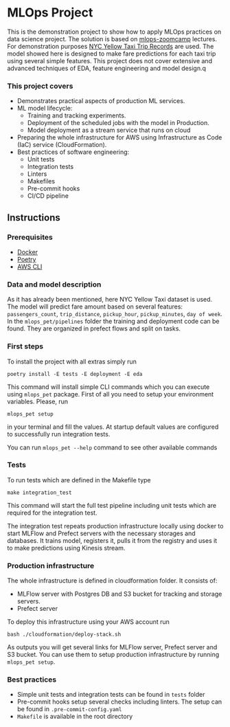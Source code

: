 # MLOps Project

This is the demonstration project to show how to apply MLOps practices on data science project.
The solution is based on [mlops-zoomcamp](https://github.com/DataTalksClub/mlops-zoomcamp) lectures.
For demonstration purposes [NYC Yellow Taxi Trip Records](https://www1.nyc.gov/site/tlc/about/tlc-trip-record-data.page)
are used. The model showed here is designed to make fare predictions for each taxi trip using
several simple features. This project does not cover extensive and advanced techniques of EDA, feature engineering
and model design.q

### This project covers

- Demonstrates practical aspects of production ML services.
- ML model lifecycle:
  - Training and tracking experiments.
  - Deployment of the scheduled jobs with the model in Production.
  - Model deployment as a stream service that runs on cloud
- Preparing the whole infrastructure for AWS using Infrastructure as Code (IaC) service (CloudFormation).
- Best practices of software engineering:
  - Unit tests
  - Integration tests
  - Linters
  - Makefiles
  - Pre-commit hooks
  - CI/CD pipeline

## Instructions

### Prerequisites

- [Docker](https://docs.docker.com/get-docker/)
- [Poetry](https://python-poetry.org/docs/)
- [AWS CLI](https://aws.amazon.com/cli/)

### Data and model description

As it has already been mentioned, here NYC Yellow Taxi dataset is used. The model will predict fare amount based on several
features: `passengers_count`, `trip_distance`, `pickup_hour`, `pickup_minutes`, `day of week`.
In the `mlops_pet/pipelines` folder the training and deployment code can be found. They are organized in prefect flows and split on tasks.

### First steps

To install the project with all extras simply run

```
poetry install -E tests -E deployment -E eda
```

This command will install simple CLI commands which you can execute using `mlops_pet` package.
First of all you need to setup your environment variables. Please, run

```
mlops_pet setup
```

in your terminal and fill the values. At startup default values are configured to successfully run
integration tests.

You can run `mlops_pet --help` command to see other available commands

### Tests

To run tests which are defined in the Makefile type

```
make integration_test
```

This command will start the full test pipeline including unit tests which are required for
the integration test.

The integration test repeats production infrastructure locally using docker to start MLFlow and Prefect
servers with the necessary storages and databases. It trains model, registers it, pulls it from the registry and uses it to make
predictions using Kinesis stream.

### Production infrastructure

The whole infrastructure is defined in cloudformation folder. It consists of:

- MLFlow server with Postgres DB and S3 bucket for tracking and storage servers.
- Prefect server

To deploy this infrastructure using your AWS account run

```
bash ./cloudformation/deploy-stack.sh
```

As outputs you will get several links for MLFlow server, Prefect server and S3 bucket.
You can use them to setup production infrastructure by running `mlops_pet setup`.

### Best practices

- Simple unit tests and integration tests can be found in `tests` folder
- Pre-commit hooks setup several checks including linters. The setup can be found in `.pre-commit-config.yaml`
- `Makefile` is available in the root directory

